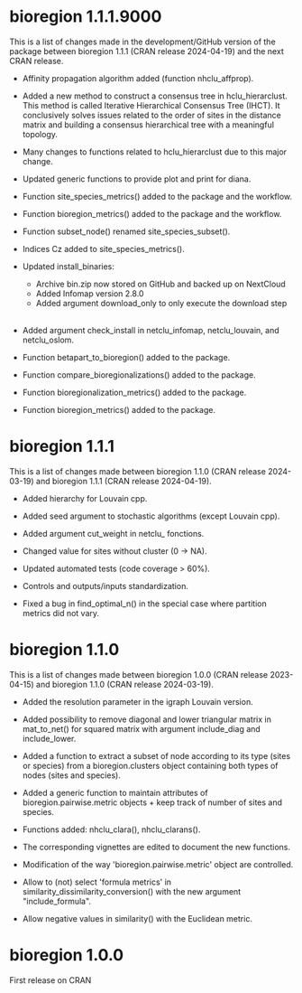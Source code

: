 # bioregion 1.1.1.9000

This is a list of changes made in the development/GitHub version of the package
between bioregion 1.1.1 (CRAN release 2024-04-19) and the next CRAN release.

* Affinity propagation algorithm added (function nhclu_affprop).

* Added a new method to construct a consensus tree in hclu_hierarclust. This
method is called Iterative Hierarchical Consensus Tree (IHCT). It conclusively
solves issues related to the order of sites in the distance matrix and 
building a consensus hierarchical tree with a meaningful topology.

* Many changes to functions related to hclu_hierarclust due to this major change.

* Updated generic functions to provide plot and print for diana.

* Function site_species_metrics() added to the package and the workflow.

* Function bioregion_metrics() added to the package and the workflow.

* Function subset_node() renamed site_species_subset().

* Indices Cz added to site_species_metrics().

* Updated install_binaries:
   - Archive bin.zip now stored on GitHub and backed up on NextCloud  
   - Added Infomap version 2.8.0
   - Added argument download_only to only execute the download step  
&nbsp;
* Added argument check_install in netclu_infomap, netclu_louvain, and netclu_oslom.

* Function betapart_to_bioregion() added to the package.

* Function compare_bioregionalizations() added to the package.

* Function bioregionalization_metrics() added to the package.

* Function bioregion_metrics() added to the package.

# bioregion 1.1.1

This is a list of changes made between bioregion 1.1.0 
(CRAN release 2024-03-19) and bioregion 1.1.1 (CRAN release 2024-04-19).

* Added hierarchy for Louvain cpp.

* Added seed argument to stochastic algorithms (except Louvain cpp).

* Added argument cut_weight in netclu_ fonctions.

* Changed value for sites without cluster (0 -> NA).

* Updated automated tests (code coverage > 60%).

* Controls and outputs/inputs standardization.
 
* Fixed a bug in find_optimal_n() in the special case where partition 
metrics did not vary.

# bioregion 1.1.0 

This is a list of changes made between bioregion 1.0.0 
(CRAN release 2023-04-15) and bioregion 1.1.0 (CRAN release 2024-03-19).

* Added the resolution parameter in the igraph Louvain version.

* Added possibility to remove diagonal and lower triangular matrix in 
mat_to_net() for squared matrix with argument include_diag and include_lower.

* Added a function to extract a subset of node according to its type (sites or 
species) from a bioregion.clusters object containing both types of nodes (sites 
and species).

* Added a generic function to maintain attributes of bioregion.pairwise.metric
objects + keep track of number of sites and species.

* Functions added: nhclu_clara(), nhclu_clarans().  

* The corresponding vignettes are edited to document the new functions.  

* Modification of the way 'bioregion.pairwise.metric' object are controlled.

* Allow to (not) select 'formula metrics' in 
similarity_dissimilarity_conversion() with the new argument "include_formula".

* Allow negative values in similarity() with the Euclidean metric.

# bioregion 1.0.0 

First release on CRAN

